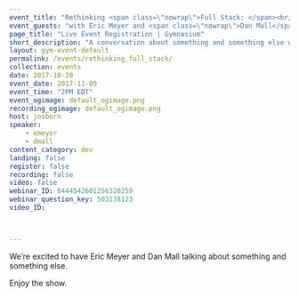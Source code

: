 ```yaml
---
event_title: "Rethinking <span class=\"nowrap\">Full Stack: </span><br/>Cost and <span class=\"nowrap\">Compromise</span>"
event_guests: "with Eric Meyer and <span class=\"nowrap\">Dan Mall</span>"
page_title: "Live Event Registration | Gymnasium"
short_description: "A conversation about something and something else with special guests Eric Meyer and Dan Mall."
layout: gym-event-default
permalink: /events/rethinking_full_stack/
collection: events
date: 2017-10-20
event_date: 2017-11-09
event_time: "2PM EDT"
event_ogimage: default_ogimage.png
recording_ogimage: default_ogimage.png
host: josborn
speaker:
    - emeyer
    - dmall
content_category: dev
landing: false
register: false
recording: false
video: false
webinar_ID: 6444542601256320259
webinar_question_key: 503178123
video_ID:



---
```

<p>
We’re excited to have Eric Meyer and Dan Mall talking about something and something else.
</p>
<p class="call-out">
Enjoy the show.
</p>
